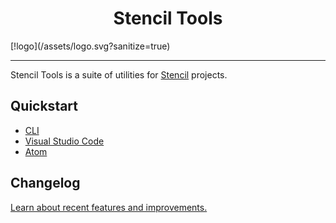 <h1 align="center">Stencil Tools</h1>
[!logo](/assets/logo.svg?sanitize=true)

---
Stencil Tools is a suite of utilities for [Stencil](https://stenciljs.com) projects.

## Quickstart

- [CLI](./packages/cli)
- [Visual Studio Code](./extensions/vscode)
- [Atom](./extensions/atom)

## Changelog
[Learn about recent features and improvements.](./CHANGELOG.md)
